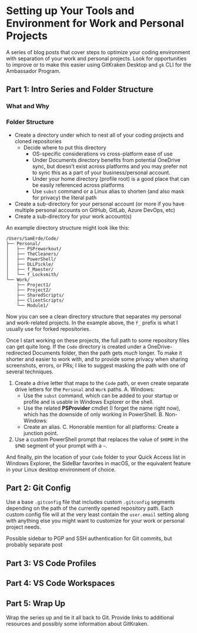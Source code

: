 # Setting up Your Tools and Environment for Work and Personal Projects

A series of blog posts that cover steps to optimize your coding environment with separation of your work and personal projects. Look for opportunities to improve or to make this easier using GitKraken Desktop and `gk` CLI for the Ambassador Program.

## Part 1: Intro Series and Folder Structure

### What and Why

### Folder Structure

- Create a directory under which to nest all of your coding projects and cloned repositories
  - Decide where to put this directory
    - OS-specific considerations vs cross-platform ease of use
    - Under Documents directory benefits from potential OneDrive sync, but doesn't exist across platforms and you may prefer not to sync this as a part of your business/personal account.
    - Under your home directory (profile root) is a good place that can be easily referenced across platforms
    - Use `subst` command or a Linux alias to shorten (and also mask for privacy) the literal path
- Create a sub-directory for your personal account (or more if you have multiple personal accounts on GitHub, GitLab, Azure DevOps, etc)
- Create a sub-directory for your work account(s)

An example directory structure might look like this:

```text
/Users/SamErde/Code/
├── Personal/
│   ├── PSPreworkout/
│   ├── TheCleaners/
│   ├── PowerShell/
│   ├── DLLPickle/
│   ├── f_Maester/
│   └── f_Locksmith/
└── Work/
    ├── Project1/
    ├── Project2/
    ├── SharedScripts/
    ├── ClientScripts/
    └── Module1/
```

Now you can see a clean directory structure that separates my personal and work-related projects. In the example above, the `f_` prefix is what I usually use for forked repositories.

Once I start working on these projects, the full path to some repository files can get quite long. If the `Code` directory is created under a OneDrive-redirected Documents folder, then the path gets *much* longer. To make it shorter and easier to work with, and to provide some privacy when sharing screenshots, errors, or PRs; I like to suggest masking the path with one of several techniques.

1. Create a drive letter that maps to the `Code` path, or even create separate drive letters for the `Personal` and `Work` paths.
   A. Windows:
      - Use the `subst` command, which can be added to your startup or profile and is usable in Windows Explorer or the shell.
      - Use the related **PSProvider** cmdlet (I forget the name right now), which has the downside of only working in PowerShell.
   B. Non-Windows:
      - Create an alias.
   C. Honorable mention for all platforms: Create a junction point.
2. Use a custom PowerShell prompt that replaces the value of `$HOME` in the `$PWD` segment of your prompt with a `~`.

And finally, pin the location of your `Code` folder to your Quick Access list in Windows Explorer, the SideBar favorites in macOS, or the equivalent feature in your Linux desktop environment of choice.

## Part 2: Git Config

Use a base `.gitconfig` file that includes custom `.gitconfig` segments depending on the path of the currently opened repository path. Each custom config file will at the very least contain the `user.email` setting along with anything else you might want to customize for your work or personal project needs.

Possible sidebar to PGP and SSH authentication for Git commits, but probably separate post

## Part 3: VS Code Profiles

## Part 4: VS Code Workspaces

## Part 5: Wrap Up

Wrap the series up and tie it all back to Git. Provide links to additional resources and possibly some information about GitKraken.
